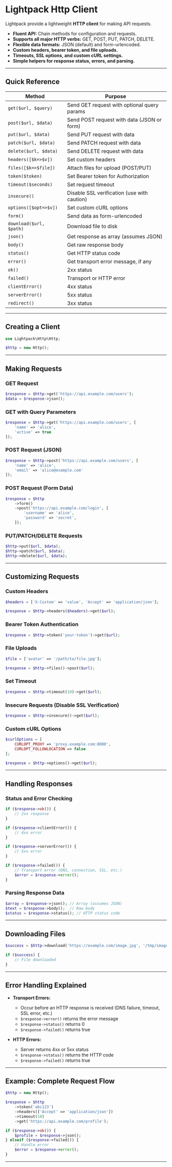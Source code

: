 # Lightpack Http Client

Lightpack provide a lightweight **HTTP client** for making API requests.

- **Fluent API:** Chain methods for configuration and requests.
- **Supports all major HTTP verbs:** GET, POST, PUT, PATCH, DELETE.
- **Flexible data formats:** JSON (default) and form-urlencoded.
- **Custom headers, bearer token, and file uploads.**
- **Timeouts, SSL options, and custom cURL settings.**
- **Simple helpers for response status, errors, and parsing.**

---

## Quick Reference

| Method                  | Purpose                                               |
|------------------------|------------------------------------------------------|
| `get($url, $query)`    | Send GET request with optional query params           |
| `post($url, $data)`    | Send POST request with data (JSON or form)            |
| `put($url, $data)`     | Send PUT request with data                            |
| `patch($url, $data)`   | Send PATCH request with data                          |
| `delete($url, $data)`  | Send DELETE request with data                         |
| `headers([$k=>$v])`    | Set custom headers                                    |
| `files([$k=>$file])`   | Attach files for upload (POST/PUT)                    |
| `token($token)`        | Set Bearer token for Authorization                    |
| `timeout($seconds)`    | Set request timeout                                   |
| `insecure()`           | Disable SSL verification (use with caution)           |
| `options([$opt=>$v])`  | Set custom cURL options                               |
| `form()`               | Send data as form-urlencoded                          |
| `download($url, $path)`| Download file to disk                                 |
| `json()`               | Get response as array (assumes JSON)                  |
| `body()`               | Get raw response body                                 |
| `status()`             | Get HTTP status code                                  |
| `error()`              | Get transport error message, if any                   |
| `ok()`                 | 2xx status                                            |
| `failed()`             | Transport or HTTP error                               |
| `clientError()`        | 4xx status                                            |
| `serverError()`        | 5xx status                                            |
| `redirect()`           | 3xx status                                            |

---

## Creating a Client

```php
use Lightpack\Http\Http;

$http = new Http();
```

---

## Making Requests

### GET Request
```php
$response = $http->get('https://api.example.com/users');
$data = $response->json();
```

### GET with Query Parameters
```php
$response = $http->get('https://api.example.com/users', [
    'name' => 'alice',
    'active' => true
]);
```

### POST Request (JSON)
```php
$response = $http->post('https://api.example.com/users', [
    'name' => 'alice',
    'email' => 'alice@example.com'
]);
```

### POST Request (Form Data)
```php
$response = $http
    ->form()
    ->post('https://api.example.com/login', [
        'username' => 'alice',
        'password' => 'secret',
    ]);
```

### PUT/PATCH/DELETE Requests
```php
$http->put($url, $data);
$http->patch($url, $data);
$http->delete($url, $data);
```

---

## Customizing Requests

### Custom Headers
```php
$headers = ['X-Custom' => 'value', 'Accept' => 'application/json'];

$response = $http->headers($headers)->get($url);
```

### Bearer Token Authentication
```php
$response = $http->token('your-token')->get($url);
```

### File Uploads
```php
$file = ['avatar' => '/path/to/file.jpg'];

$response = $http->files()->post($url);
```

### Set Timeout
```php
$response = $http->timeout(10)->get($url);
```

### Insecure Requests (Disable SSL Verification)
```php
$response = $http->insecure()->get($url);
```

### Custom cURL Options
```php
$curlOptions = [
    CURLOPT_PROXY => 'proxy.example.com:8080',
    CURLOPT_FOLLOWLOCATION => false
];

$response = $http->options()->get($url);
```

---

## Handling Responses

### Status and Error Checking
```php
if ($response->ok()) {
    // 2xx response
}
```

```php
if ($response->clientError()) {
    // 4xx error
}
```

```php
if ($response->serverError()) {
    // 5xx error
}
```

```php
if ($response->failed()) {
    // Transport error (DNS, connection, SSL, etc.)
    $error = $response->error();
}
```

### Parsing Response Data
```php
$array = $response->json(); // Array (assumes JSON)
$text = $response->body();  // Raw body
$status = $response->status(); // HTTP status code
```

---

## Downloading Files

```php
$success = $http->download('https://example.com/image.jpg', '/tmp/image.jpg');

if ($success) {
    // File downloaded
}
```

---

## Error Handling Explained

- **Transport Errors:**
  - Occur before an HTTP response is received (DNS failure, timeout, SSL error, etc.)
  - `$response->error()` returns the error message
  - `$response->status()` returns 0
  - `$response->failed()` returns true

- **HTTP Errors:**
  - Server returns 4xx or 5xx status
  - `$response->status()` returns the HTTP code
  - `$response->failed()` returns true

---

## Example: Complete Request Flow

```php
$http = new Http();

$response = $http
    ->token('abc123')
    ->headers(['Accept' => 'application/json'])
    ->timeout(10)
    ->get('https://api.example.com/profile');

if ($response->ok()) {
    $profile = $response->json();
} elseif ($response->failed()) {
    // Handle error
    $error = $response->error();
}
```

---